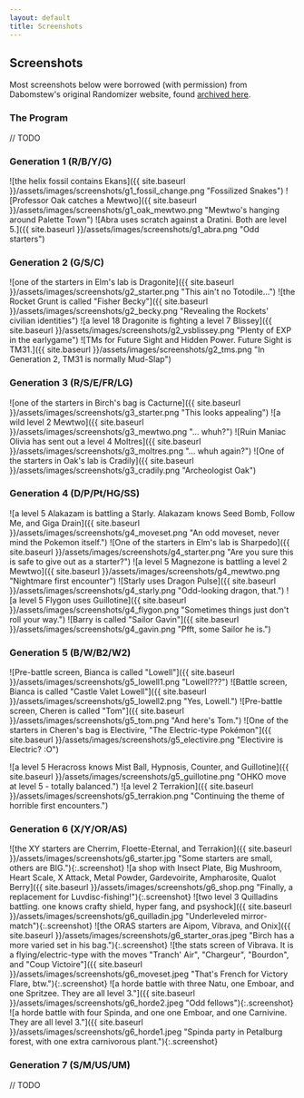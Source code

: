 ```yaml
---
layout: default
title: Screenshots
---
```

## Screenshots

Most screenshots below were borrowed (with permission) from Dabomstew's original Randomizer website, found [archived here](https://web.archive.org/web/20240106083538/https://pokehacks.dabomstew.com/randomizer/index.php).

### The Program

// TODO

### Generation 1 (R/B/Y/G)

![the helix fossil contains Ekans]({{ site.baseurl }}/assets/images/screenshots/g1_fossil_change.png "Fossilized Snakes")
![Professor Oak catches a Mewtwo]({{ site.baseurl }}/assets/images/screenshots/g1_oak_mewtwo.png "Mewtwo's hanging around Palette Town")
![Abra uses scratch against a Dratini. Both are level 5.]({{ site.baseurl }}/assets/images/screenshots/g1_abra.png "Odd starters")

### Generation 2 (G/S/C)

![one of the starters in Elm's lab is Dragonite]({{ site.baseurl }}/assets/images/screenshots/g2_starter.png "This ain't no Totodile...")
![the Rocket Grunt is called "Fisher Becky"]({{ site.baseurl }}/assets/images/screenshots/g2_becky.png "Revealing the Rockets' civilian identities")
![a level 18 Dragonite is fighting a level 7 Blissey]({{ site.baseurl }}/assets/images/screenshots/g2_vsblissey.png "Plenty of EXP in the earlygame")
![TMs for Future Sight and Hidden Power. Future Sight is TM31.]({{ site.baseurl }}/assets/images/screenshots/g2_tms.png "In Generation 2, TM31 is normally Mud-Slap")

### Generation 3 (R/S/E/FR/LG)

![one of the starters in Birch's bag is Cacturne]({{ site.baseurl }}/assets/images/screenshots/g3_starter.png "This looks appealing")
![a wild level 2 Mewtwo]({{ site.baseurl }}/assets/images/screenshots/g3_mewtwo.png "... whuh?")
![Ruin Maniac Olivia has sent out a level 4 Moltres]({{ site.baseurl }}/assets/images/screenshots/g3_moltres.png "... whuh again?")
![One of the starters in Oak's lab is Cradily]({{ site.baseurl }}/assets/images/screenshots/g3_cradily.png "Archeologist Oak")

### Generation 4 (D/P/Pt/HG/SS)

![a level 5 Alakazam is battling a Starly. Alakazam knows Seed Bomb, Follow Me, and Giga Drain]({{ site.baseurl }}/assets/images/screenshots/g4_moveset.png "An odd moveset, never mind the Pokemon itself.")
![One of the starters in Elm's lab is Sharpedo]({{ site.baseurl }}/assets/images/screenshots/g4_starter.png "Are you sure this is safe to give out as a starter?")
![a level 5 Magnezone is battling a level 2 Mewtwo]({{ site.baseurl }}/assets/images/screenshots/g4_mewtwo.png "Nightmare first encounter")
![Starly uses Dragon Pulse]({{ site.baseurl }}/assets/images/screenshots/g4_starly.png "Odd-looking dragon, that.")
![a level 5 Flygon uses Guillotine]({{ site.baseurl }}/assets/images/screenshots/g4_flygon.png "Sometimes things just don't roll your way.")
![Barry is called "Sailor Gavin"]({{ site.baseurl }}/assets/images/screenshots/g4_gavin.png "Pfft, some Sailor he is.")

### Generation 5 (B/W/B2/W2)

![Pre-battle screen, Bianca is called "Lowell"]({{ site.baseurl }}/assets/images/screenshots/g5_lowell1.png "Lowell???")
![Battle screen, Bianca is called "Castle Valet Lowell"]({{ site.baseurl }}/assets/images/screenshots/g5_lowell2.png "Yes, Lowell.")
![Pre-battle screen, Cheren is called "Tom"]({{ site.baseurl }}/assets/images/screenshots/g5_tom.png "And here's Tom.") <!--TODO: when CPGs come for Gen5, make this use a CPG!-->
![One of the starters in Cheren's bag is Electivire, "The Electric-type Pokémon"]({{ site.baseurl }}/assets/images/screenshots/g5_electivire.png "Electivire is Electric? :O")
<!-- TODO: ![One of the starters in Cheren's bag is Electivire, "The Grass-type Pokémon". It is notably green.]({{ site.baseurl }}/assets/images/screenshots/g5_electivire2.png "Electivire is Grass??? :O :O :O") !-->
![a level 5 Heracross knows Mist Ball, Hypnosis, Counter, and Guillotine]({{ site.baseurl }}/assets/images/screenshots/g5_guillotine.png "OHKO move at level 5 - totally balanced.")
![a level 2 Terrakion]({{ site.baseurl }}/assets/images/screenshots/g5_terrakion.png "Continuing the theme of horrible first encounters.")


### Generation 6 (X/Y/OR/AS)

![the XY starters are Cherrim, Floette-Eternal, and Terrakion]({{ site.baseurl }}/assets/images/screenshots/g6_starter.jpg "Some starters are small, others are BIG."){:.screenshot}
![a shop with Insect Plate, Big Mushroom, Heart Scale, X Attack, Metal Powder, Gardevoirite, Ampharosite, Qualot Berry]({{ site.baseurl }}/assets/images/screenshots/g6_shop.png "Finally, a replacement for Luvdisc-fishing!"){:.screenshot}
![two level 3 Quilladins battling. one knows crafty shield, hyper fang, and psyshock]({{ site.baseurl }}/assets/images/screenshots/g6_quilladin.jpg "Underleveled mirror-match"){:.screenshot}
![the ORAS starters are Aipom, Vibrava, and Onix]({{ site.baseurl }}/assets/images/screenshots/g6_starter_oras.jpeg "Birch has a more varied set in his bag."){:.screenshot}
![the stats screen of Vibrava. It is a flying/electric-type with the moves "Tranch' Air", "Chargeur", "Bourdon", and "Coup Victoire"]({{ site.baseurl }}/assets/images/screenshots/g6_moveset.jpeg "That's French for Victory Flare, btw."){:.screenshot}
![a horde battle with three Natu, one Emboar, and one Spritzee. They are all level 3."]({{ site.baseurl }}/assets/images/screenshots/g6_horde2.jpeg "Odd fellows"){:.screenshot}
![a horde battle with four Spinda, and one one Emboar, and one Carnivine. They are all level 3."]({{ site.baseurl }}/assets/images/screenshots/g6_horde1.jpeg "Spinda party in Petalburg forest, with one extra carnivorous plant."){:.screenshot}


### Generation 7 (S/M/US/UM)

// TODO